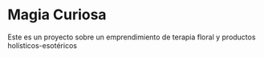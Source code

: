 <h1>Magia Curiosa</h1>

<p>Este es un proyecto sobre un emprendimiento de terapia floral y productos holísticos-esotéricos</p>